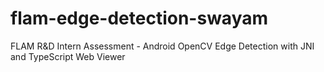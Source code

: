 # flam-edge-detection-swayam
FLAM R&amp;D Intern Assessment - Android OpenCV Edge Detection with JNI and TypeScript Web Viewer
